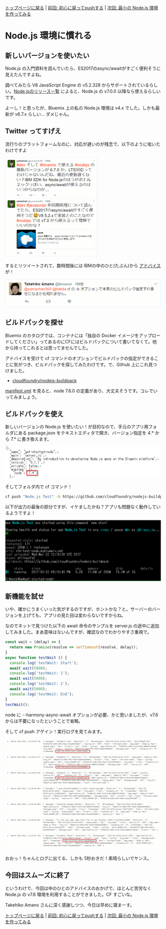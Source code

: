 [トップページに戻る](../README.md) | [前回: 初心に戻ってpushする](201703_3rd-scripts.md) | [次回: 最小の Node.js 環境を作ってみる](201703_5th-base.md)

# Node.js 環境に慣れる

## 新しいバージョンを使いたい

Node.js の入門資料を読んでいたら、ES2017のasync/awaitがすごく便利そうに見えたんですよね。

調べてみたら V8 JavaScript Engine の v5.2.328 からサポートされているらしい。[Node.jsのリリース一覧](https://nodejs.org/ja/download/releases/) によると、Node.js の v7.0.0 以降なら使えるらしいです。

よーし！と思ったが、Bluemix 上の私の Node.js 環境は v4.x でした。しかも最新が v6.7.x らしい… ダメじゃん。

## Twitter ってすげえ

流行りのプラットフォームなのに、対応が遅いのが残念で、以下のように呟いたわけですよ

![Twitterの呟き](i/201703_4th-nodejs_01.png)

するとリツイートされて、数時間後には IBMの中のひと(たぶん)から [アドバイス](https://twitter.com/ibmamnt/status/844490789266714624) が！

![Twitterの呟き](i/201703_4th-nodejs_02.png)

## ビルドパックを探せ

Bluemix のカタログでは、コンテナには「独自の Docker イメージをアップロードしてください」ってあるのにCFにはビルドパックについて書いてなくて。他から持ってこれるとは思ってませんでした。

アドバイスを受けて cf コマンドのオプションでビルドパックの指定ができることに気がつき、ビルドパックを探してみたわけです。で、Github 上にこれ見つけました。

* [cloudfoundry/nodejs-buildpack](https://github.com/cloudfoundry/nodejs-buildpack)

[manifest.yml](https://github.com/cloudfoundry/nodejs-buildpack/blob/master/manifest.yml) を見ると、node 7.6.0 の定義があり、大丈夫そうです。コレでいってみましょう。

## ビルドパックを使え

新しいバージョンの Node.js を使いたい！が目的なので、手元のアプリ用フォルダにある package.json をテキストエディタで開き、バージョン指定を 4.\* から 7.\* に書き換えます。

![package.json](i/201703_4th-nodejs_03.png)

そしてフォルダ内で cf コマンド！

```sh
cf push "Node.js Test" -b https://github.com/cloudfoundry/nodejs-buildpack
```

以下が出力の最後の部分ですが、イケましたかね？アプリも問題なく動作しているようですよ！

![コンソール](i/201703_4th-nodejs_04.png)

## 新機能を試せ

いや、確かにうまくいった気がするのですが、ホントかな？と。サーバーのバージョンを上げても、アプリの見た目は変わらないですからね。

なのでネットで見つけた以下の await 命令のサンプルを server.js の途中に追加してみました。まあ意味はないんですが、確認なのでわかりやすさ重視で。

```js
const wait = (delay) => {
  return new Promise(resolve => setTimeout(resolve, delay));
}
async function testWait () {
  console.log('testWait: Start');
  await wait(5000);
  console.log('testWait: 1');
  await wait(5000);
  console.log('testWait: 2');
  await wait(5000);
  console.log('testWait: End');
}
testWait();
```

node に --harmony-async-await オプションが必要、かと思いましたが、v7.6 からは不要になったということで省略。

そして cf push アゲイン！実行ログを見てみます。

![実行ログ](i/201703_4th-nodejs_05.png)

おおっ！ちゃんとログに出てる、しかも 5秒おきだ！素晴らしいでヤンス。

## 今回はスムーズに終了

というわけで、今回は中のひとのアドバイスのおかげで、ほとんど苦労なく Node.js の v7.6 環境を利用することができました。CF すごいな。

Takehiko Amano さんに深く感謝しつつ、今日は早めに寝まーす。

[トップページに戻る](../README.md) | [前回: 初心に戻ってpushする](201703_3rd-scripts.md) | [次回: 最小の Node.js 環境を作ってみる](201703_5th-base.md)
